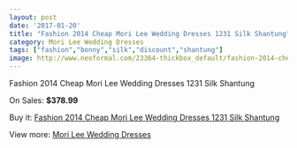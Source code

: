 ```yaml
---
layout: post
date: '2017-01-20'
title: "Fashion 2014 Cheap Mori Lee Wedding Dresses 1231 Silk Shantung"
category: Mori Lee Wedding Dresses
tags: ["fashion","bonny","silk","discount","shantung"]
image: http://www.neoformal.com/23364-thickbox_default/fashion-2014-cheap-mori-lee-wedding-dresses-1231-silk-shantung.jpg
---
```

Fashion 2014 Cheap Mori Lee Wedding Dresses 1231 Silk Shantung

On Sales: **$378.99**
<a href="https://www.neoformal.com/en/mori-lee-wedding-dresses-2014/7839-fashion-2014-cheap-mori-lee-wedding-dresses-1231-silk-shantung.html"><amp-img layout="responsive" width="600" height="600" src="//www.neoformal.com/23364-thickbox_default/fashion-2014-cheap-mori-lee-wedding-dresses-1231-silk-shantung.jpg" alt="Fashion 2014 Cheap Mori Lee Wedding Dresses 1231 Silk Shantung 0" /></a>
<a href="https://www.neoformal.com/en/mori-lee-wedding-dresses-2014/7839-fashion-2014-cheap-mori-lee-wedding-dresses-1231-silk-shantung.html"><amp-img layout="responsive" width="600" height="600" src="//www.neoformal.com/23365-thickbox_default/fashion-2014-cheap-mori-lee-wedding-dresses-1231-silk-shantung.jpg" alt="Fashion 2014 Cheap Mori Lee Wedding Dresses 1231 Silk Shantung 1" /></a>
<a href="https://www.neoformal.com/en/mori-lee-wedding-dresses-2014/7839-fashion-2014-cheap-mori-lee-wedding-dresses-1231-silk-shantung.html"><amp-img layout="responsive" width="600" height="600" src="//www.neoformal.com/23366-thickbox_default/fashion-2014-cheap-mori-lee-wedding-dresses-1231-silk-shantung.jpg" alt="Fashion 2014 Cheap Mori Lee Wedding Dresses 1231 Silk Shantung 2" /></a>

Buy it: [Fashion 2014 Cheap Mori Lee Wedding Dresses 1231 Silk Shantung](https://www.neoformal.com/en/mori-lee-wedding-dresses-2014/7839-fashion-2014-cheap-mori-lee-wedding-dresses-1231-silk-shantung.html "Fashion 2014 Cheap Mori Lee Wedding Dresses 1231 Silk Shantung")

View more: [Mori Lee Wedding Dresses](https://www.neoformal.com/en/67-mori-lee-wedding-dresses-2014 "Mori Lee Wedding Dresses")